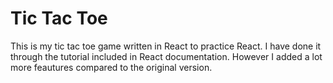 # Tic Tac Toe
This is my tic tac toe game written in React to practice React. I have done it through the tutorial included in React documentation. However I added a lot more feautures compared to the original version.
